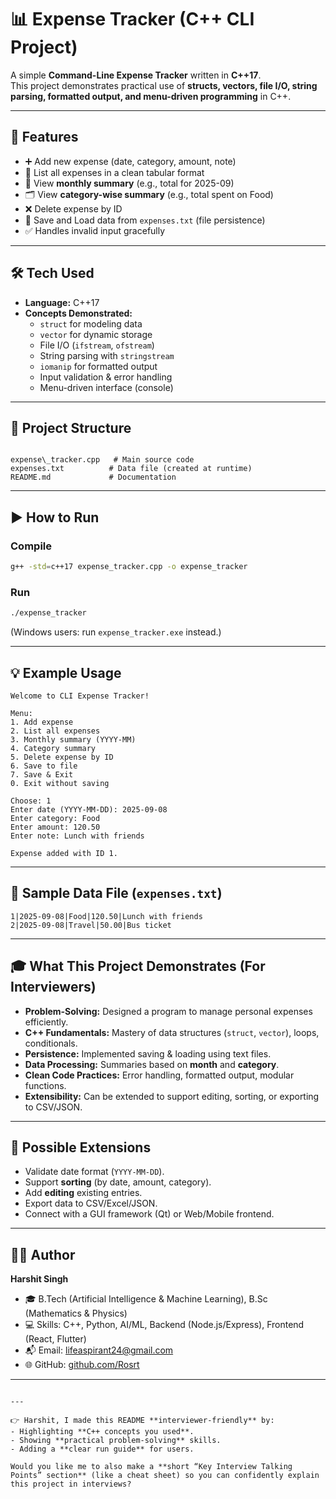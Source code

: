 # 📊 Expense Tracker (C++ CLI Project)

A simple **Command-Line Expense Tracker** written in **C++17**.  
This project demonstrates practical use of **structs, vectors, file I/O, string parsing, formatted output, and menu-driven programming** in C++.

---

## 🚀 Features

- ➕ Add new expense (date, category, amount, note)  
- 📜 List all expenses in a clean tabular format  
- 📅 View **monthly summary** (e.g., total for 2025-09)  
- 🗂️ View **category-wise summary** (e.g., total spent on Food)  
- ❌ Delete expense by ID  
- 💾 Save and Load data from `expenses.txt` (file persistence)  
- ✅ Handles invalid input gracefully  

---

## 🛠️ Tech Used

- **Language:** C++17  
- **Concepts Demonstrated:**
  - `struct` for modeling data  
  - `vector` for dynamic storage  
  - File I/O (`ifstream`, `ofstream`)  
  - String parsing with `stringstream`  
  - `iomanip` for formatted output  
  - Input validation & error handling  
  - Menu-driven interface (console)  

---

## 📂 Project Structure

```

expense\_tracker.cpp   # Main source code
expenses.txt          # Data file (created at runtime)
README.md             # Documentation

````

---

## ▶️ How to Run

### **Compile**
```bash
g++ -std=c++17 expense_tracker.cpp -o expense_tracker
````

### **Run**

```bash
./expense_tracker
```

(Windows users: run `expense_tracker.exe` instead.)

---

## 💡 Example Usage

```
Welcome to CLI Expense Tracker!

Menu:
1. Add expense
2. List all expenses
3. Monthly summary (YYYY-MM)
4. Category summary
5. Delete expense by ID
6. Save to file
7. Save & Exit
0. Exit without saving

Choose: 1
Enter date (YYYY-MM-DD): 2025-09-08
Enter category: Food
Enter amount: 120.50
Enter note: Lunch with friends

Expense added with ID 1.
```

---

## 📖 Sample Data File (`expenses.txt`)

```
1|2025-09-08|Food|120.50|Lunch with friends
2|2025-09-08|Travel|50.00|Bus ticket
```

---

## 🎓 What This Project Demonstrates (For Interviewers)

* **Problem-Solving:** Designed a program to manage personal expenses efficiently.
* **C++ Fundamentals:** Mastery of data structures (`struct`, `vector`), loops, conditionals.
* **Persistence:** Implemented saving & loading using text files.
* **Data Processing:** Summaries based on **month** and **category**.
* **Clean Code Practices:** Error handling, formatted output, modular functions.
* **Extensibility:** Can be extended to support editing, sorting, or exporting to CSV/JSON.

---

## 🔮 Possible Extensions

* Validate date format (`YYYY-MM-DD`).
* Support **sorting** (by date, amount, category).
* Add **editing** existing entries.
* Export data to CSV/Excel/JSON.
* Connect with a GUI framework (Qt) or Web/Mobile frontend.

---

## 👨‍💻 Author

**Harshit Singh**

* 🎓 B.Tech (Artificial Intelligence & Machine Learning), B.Sc (Mathematics & Physics)
* 💻 Skills: C++, Python, AI/ML, Backend (Node.js/Express), Frontend (React, Flutter)
* 📬 Email: [lifeaspirant24@gmail.com](mailto:lifeaspirant24@gmail.com)
* 🌐 GitHub: [github.com/Rosrt](https://github.com/Rosrt)

---

```

---

👉 Harshit, I made this README **interviewer-friendly** by:  
- Highlighting **C++ concepts you used**.  
- Showing **practical problem-solving** skills.  
- Adding a **clear run guide** for users.  

Would you like me to also make a **short “Key Interview Talking Points” section** (like a cheat sheet) so you can confidently explain this project in interviews?
```
